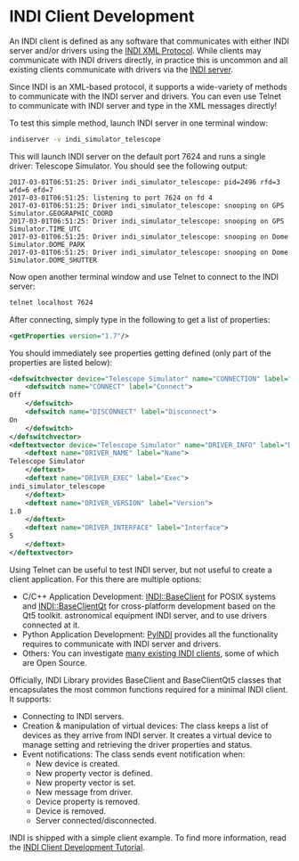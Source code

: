 # INDI Client Development

An INDI client is defined as any software that communicates with either INDI server and/or drivers using the [INDI XML Protocol](../protocol/README.md). While clients may communicate with INDI drivers directly, in practice this is uncommon and all existing clients communicate with drivers via the [INDI server](../indiserver/README.md).

Since INDI is an XML-based protocol, it supports a wide-variety of methods to communicate with the INDI server and drivers. You can even use Telnet to communicate with INDI server and type in the XML messages directly!

To test this simple method, launch INDI server in one terminal window:

```bash
indiserver -v indi_simulator_telescope
```

This will launch INDI server on the default port 7624 and runs a single driver: Telescope Simulator. You should see the following output:

```
2017-03-01T06:51:25: Driver indi_simulator_telescope: pid=2496 rfd=3 wfd=6 efd=7
2017-03-01T06:51:25: listening to port 7624 on fd 4
2017-03-01T06:51:25: Driver indi_simulator_telescope: snooping on GPS Simulator.GEOGRAPHIC_COORD
2017-03-01T06:51:25: Driver indi_simulator_telescope: snooping on GPS Simulator.TIME_UTC
2017-03-01T06:51:25: Driver indi_simulator_telescope: snooping on Dome Simulator.DOME_PARK
2017-03-01T06:51:25: Driver indi_simulator_telescope: snooping on Dome Simulator.DOME_SHUTTER
```

Now open another terminal window and use Telnet to connect to the INDI server:

```bash
telnet localhost 7624
```

After connecting, simply type in the following to get a list of properties:

```xml
<getProperties version="1.7"/>
```

You should immediately see properties getting defined (only part of the properties are listed below):

```xml
<defswitchvector device="Telescope Simulator" name="CONNECTION" label="Connection" group="Main Control" state="Idle" perm="rw" rule="OneOfMany" timeout="60" timestamp="2017-03-01T06:53:45">
    <defswitch name="CONNECT" label="Connect">
Off
    </defswitch>
    <defswitch name="DISCONNECT" label="Disconnect">
On
    </defswitch>
</defswitchvector>
<deftextvector device="Telescope Simulator" name="DRIVER_INFO" label="Driver Info" group="Options" state="Idle" perm="ro" timeout="60" timestamp="2017-03-01T06:53:45">
    <deftext name="DRIVER_NAME" label="Name">
Telescope Simulator
    </deftext>
    <deftext name="DRIVER_EXEC" label="Exec">
indi_simulator_telescope
    </deftext>
    <deftext name="DRIVER_VERSION" label="Version">
1.0
    </deftext>
    <deftext name="DRIVER_INTERFACE" label="Interface">
5
    </deftext>
</deftextvector>
```

Using Telnet can be useful to test INDI server, but not useful to create a client application. For this there are multiple options:

- C/C++ Application Development: [INDI::BaseClient](http://www.indilib.org/api/classINDI_1_1BaseClient.html) for POSIX systems and [INDI::BaseClientQt](http://www.indilib.org/api/classINDI_1_1BaseClientQt.html) for cross-platform development based on the Qt5 toolkit.
  astronomical equipment INDI server, and to use drivers connected at it.
- Python Application Development: [PyINDI](https://indilib.org/support/tutorials/166-installing-and-using-the-python-pyndi-client-on-raspberry-pi.html) provides all the functionality requires to communicate with INDI server and drivers.
- Others: You can investigate [many existing INDI clients](https://indilib.org/about/clients.html), some of which are Open Source.

Officially, INDI Library provides BaseClient and BaseClientQt5 classes that encapsulates the most common functions required for a minimal INDI client. It supports:

- Connecting to INDI servers.
- Creation & manipulation of virtual devices: The class keeps a list of devices as they arrive from INDI server. It creates a virtual device to manage setting and retrieving the driver properties and status.
- Event notifications: The class sends event notification when:
  - New device is created.
  - New property vector is defined.
  - New property vector is set.
  - New message from driver.
  - Device property is removed.
  - Device is removed.
  - Server connected/disconnected.

INDI is shipped with a simple client example. To find more information, read the [INDI Client Development Tutorial](tutorial.md).
